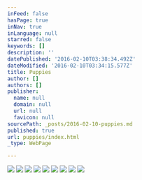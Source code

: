 ```yaml
---
inFeed: false
hasPage: true
inNav: true
inLanguage: null
starred: false
keywords: []
description: ''
datePublished: '2016-02-10T03:38:34.492Z'
dateModified: '2016-02-10T03:34:15.577Z'
title: Puppies
author: []
authors: []
publisher:
  name: null
  domain: null
  url: null
  favicon: null
sourcePath: _posts/2016-02-10-puppies.md
published: true
url: puppies/index.html
_type: WebPage

---
```

![](https://the-grid-user-content.s3-us-west-2.amazonaws.com/3f2fb2dc-6c2d-44f5-8c8f-79048f530ae7.jpg)
![](https://the-grid-user-content.s3-us-west-2.amazonaws.com/d56cd234-7d76-418b-b84f-8dafb0429db6.jpg)
![](https://the-grid-user-content.s3-us-west-2.amazonaws.com/7306ab0c-23d2-40eb-b3c6-30cac96a2aa4.jpg)
![](https://the-grid-user-content.s3-us-west-2.amazonaws.com/c07bef47-77b9-4777-81cf-ef8e4fd63751.jpg)
![](https://the-grid-user-content.s3-us-west-2.amazonaws.com/5c3ded3e-73a0-4840-bca8-0f4c6c7b35d1.jpg)
![](https://the-grid-user-content.s3-us-west-2.amazonaws.com/5432b074-9cec-4693-bcca-e206d37fa29c.jpg)
![](https://the-grid-user-content.s3-us-west-2.amazonaws.com/9e18adef-c2eb-4039-af98-58839c56bbea.jpg)
![](https://the-grid-user-content.s3-us-west-2.amazonaws.com/b8003a9c-13b1-4131-ace6-76cd74974dbd.jpg)
![](https://the-grid-user-content.s3-us-west-2.amazonaws.com/6d7137d9-ca90-4508-8806-907b8abf1fdf.jpg)
